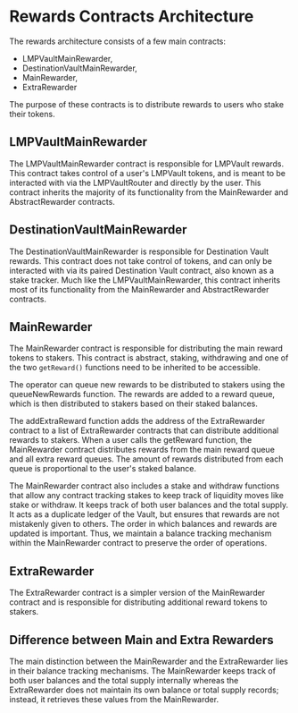 # Rewards Contracts Architecture

The rewards architecture consists of a few main contracts:

-   LMPVaultMainRewarder,
-   DestinationVaultMainRewarder,
-   MainRewarder,
-   ExtraRewarder

The purpose of these contracts is to distribute rewards to users who stake their tokens.

## LMPVaultMainRewarder

The LMPVaultMainRewarder contract is responsible for LMPVault rewards. This contract takes control of a user's LMPVault tokens, and is meant to be interacted with via the LMPVaultRouter and directly by the user. This contract inherits the majority of its functionality from the MainRewarder and AbstractRewarder contracts.

## DestinationVaultMainRewarder

The DestinationVaultMainRewarder is responsible for Destination Vault rewards. This contract does not take control of tokens, and can only be interacted with via its paired Destination Vault contract, also known as a stake tracker. Much like the LMPVaultMainRewarder, this contract inherits most of its functionality from the MainRewarder and AbstractRewarder contracts.

## MainRewarder

The MainRewarder contract is responsible for distributing the main reward tokens to stakers. This contract is abstract, staking, withdrawing and one of the two `getReward()` functions need to be inherited to be accessible.

The operator can queue new rewards to be distributed to stakers using the queueNewRewards function. The rewards are added to a reward queue, which is then distributed to stakers based on their staked balances.

The addExtraReward function adds the address of the ExtraRewarder contract to a list of ExtraRewarder contracts that can distribute additional rewards to stakers. When a user calls the getReward function, the MainRewarder contract distributes rewards from the main reward queue and all extra reward queues. The amount of rewards distributed from each queue is proportional to the user's staked balance.

The MainRewarder contract also includes a stake and withdraw functions that allow any contract tracking stakes to keep track of liquidity moves like stake or withdraw.
It keeps track of both user balances and the total supply. It acts as a duplicate ledger of the Vault, but ensures that rewards are not mistakenly given to others.
The order in which balances and rewards are updated is important.
Thus, we maintain a balance tracking mechanism within the MainRewarder contract to preserve the order of operations.

## ExtraRewarder

The ExtraRewarder contract is a simpler version of the MainRewarder contract and is responsible for distributing additional reward tokens to stakers.

## Difference between Main and Extra Rewarders

The main distinction between the MainRewarder and the ExtraRewarder lies in their balance tracking mechanisms. The MainRewarder keeps track of both user balances and the total supply internally whereas the ExtraRewarder does not maintain its own balance or total supply records; instead, it retrieves these values from the MainRewarder.
